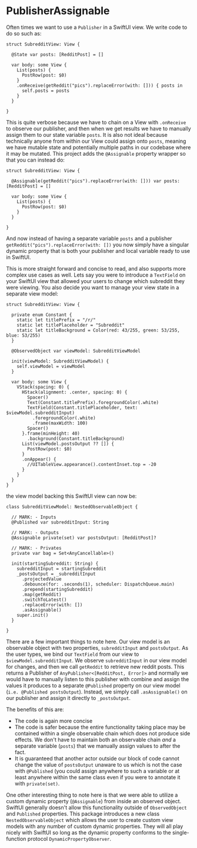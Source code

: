 # PublisherAssignable

Often times we want to use a `Publisher` in a SwiftUI view. We write code to do so such as:

```
struct SubredditView: View {

  @State var posts: [RedditPost] = []
  
  var body: some View {
    List(posts) {
      PostRow(post: $0)
    }
    .onReceive(getReddit("pics").replaceError(with: [])) { posts in
      self.posts = posts
    }
  }

}
```

This is quite verbose because we have to chain on a View with `.onReceive` to observe our publisher, and then when we get results we have to manually assign them to our state variable `posts`. It is also not ideal because technically anyone from within our View could assign onto `posts`, meaning we have mutable state and potentially multiple paths in our codebase where it may be mutated. This project adds the `@Assignable` property wrapper so that you can instead do:

```
struct SubredditView: View {

  @Assignable(getReddit("pics").replaceError(with: [])) var posts: [RedditPost] = []
  
  var body: some View {
    List(posts) {
      PostRow(post: $0)
    }
  }

}
```

And now instead of having a separate variable `posts` and a publisher `getReddit("pics").replaceError(with: [])` you now simply have a singular dynamic property that is both your publisher and local variable ready to use in SwiftUI.

This is more straight forward and concise to read, and also supports more complex use cases as well. Lets say you were to introduce a `TextField` on your SwiftUI view that allowed your users to change which subreddit they were viewing. You also decide you want to manage your view state in a separate view model:

```
struct SubredditView: View {
  
  private enum Constant {
    static let titlePrefix = "/r/"
    static let titlePlaceholder = "Subreddit"
    static let titleBackground = Color(red: 43/255, green: 53/255, blue: 53/255)
  }

  @ObservedObject var viewModel: SubredditViewModel
  
  init(viewModel: SubredditViewModel) {
    self.viewModel = viewModel
  }
  
  var body: some View {
    VStack(spacing: 0) {
      HStack(alignment: .center, spacing: 0) {
        Spacer()
        Text(Constant.titlePrefix).foregroundColor(.white)
        TextField(Constant.titlePlaceholder, text: $viewModel.subredditInput)
          .foregroundColor(.white)
          .frame(maxWidth: 100)
        Spacer()
      }.frame(minHeight: 40)
        .background(Constant.titleBackground)
      List(viewModel.postsOutput ?? []) {
        PostRow(post: $0)
      }
      .onAppear() {
        //UITableView.appearance().contentInset.top = -20
      }
    }
  }
}
```

the view model backing this SwiftUI view can now be:

```
class SubredditViewModel: NestedObservableObject {
  
  // MARK: - Inputs
  @Published var subredditInput: String
  
  // MARK: - Outputs
  @Assignable private(set) var postsOutput: [RedditPost]?
  
  // MARK: - Privates
  private var bag = Set<AnyCancellable>()
  
  init(startingSubreddit: String) {
    subredditInput = startingSubreddit
    _postsOutput = _subredditInput
      .projectedValue
      .debounce(for: .seconds(1), scheduler: DispatchQueue.main)
      .prepend(startingSubreddit)
      .map(getReddit)
      .switchToLatest()
      .replaceError(with: [])
      .asAssignable()
    super.init()
  }
  
}
```

There are a few important things to note here. Our view model is an observable object with two properties, `subredditInput` and `postsOutput`. As the user types, we bind our `TextField` from our view to `$viewModel.subredditInput`. We observe `subredditInput` in our view model for changes, and then we call `getReddit` to retrieve new reddit posts. This returns a Publisher of `AnyPublisher<[RedditPost, Error]>` and normally we would have to manually listen to this publisher with combine and assign the values it produces to a separate `@Published` property on our view model (`i.e. @Published postsOutput`). Instead, we simply call `.asAssignable()` on our publisher and assign it directly to `_postsOutput`.

The benefits of this are:

* The code is again more concise 
* The code is safer because the entire functionality taking place may be contained within a single observable chain which does not produce side effects. We don't have to maintain both an observable chain _and_ a separate variable (`posts`) that we manually assign values to after the fact.
* It is guaranteed that another actor outside our block of code cannot change the value of `postsOutput` unaware to us which is not the case with `@Published` (you could assign anywhere to such a variable or at least anywhere within the same class even if you were to annotate it with `private(set)`.

One other interesting thing to note here is that we were able to utilize a custom dynamic property (`@Assignable`) from inside an observed object. SwiftUI generally doesn't allow this functionality outside of `ObservedObject` and `Published` properties. This package introduces a new class `NestedObservableObject` which allows the user to create custom view models with any number of custom dynamic properties. They will all play nicely with SwiftUI so long as the dynamic property conforms to the single-function protocol `DynamicPropertyObserver`.
